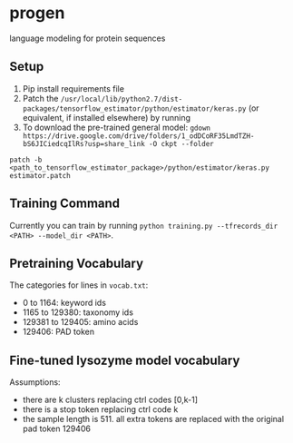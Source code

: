 # progen
language modeling for protein sequences

## Setup
1. Pip install requirements file
2. Patch the `/usr/local/lib/python2.7/dist-packages/tensorflow_estimator/python/estimator/keras.py` (or equivalent, if installed elsewhere) by running
3. To download the pre-trained general model: `gdown https://drive.google.com/drive/folders/1_odDCoRF35LmdTZH-bS6JICiedcqIlRs?usp=share_link -O ckpt --folder`

```patch -b <path_to_tensorflow_estimator_package>/python/estimator/keras.py estimator.patch```

## Training Command
Currently you can train by running `python training.py --tfrecords_dir <PATH> --model_dir <PATH>`. 

## Pretraining Vocabulary
The categories for lines in `vocab.txt`:
- 0 to 1164: keyword ids
- 1165 to 129380: taxonomy ids
- 129381 to 129405: amino acids
- 129406: PAD token

## Fine-tuned lysozyme model vocabulary
Assumptions:
- there are k clusters replacing ctrl codes [0,k-1]
- there is a stop token replacing ctrl code k
- the sample length is 511. all extra tokens are replaced with the original pad token 129406
